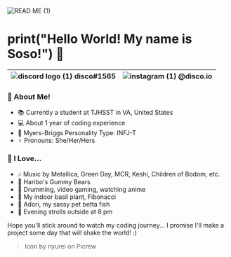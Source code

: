 ![READ ME (1)](https://user-images.githubusercontent.com/80224791/181582282-25eee161-3983-4ef9-af78-43715871d14b.png)
# **print("Hello World! My name is Soso!")** :wave: 


| ![discord logo (1)](https://user-images.githubusercontent.com/80224791/181578951-88f1920b-8d19-44bc-ba29-90346400b18a.png) disco#1565 | ![instagram (1)](https://user-images.githubusercontent.com/80224791/181579545-c8ea1583-e8b5-4aec-8197-3dddb72ce599.png) @disco.io | 
| ------------- | -------------  |

### :book: About Me!

- :books: Currently a student at TJHSST in VA, United States
- :computer: About 1 year of coding experience
- :brain: Myers-Briggs Personality Type: INFJ-T
- :female_sign: Pronouns: She/Her/Hers

### :sparkling_heart: I Love...

- :notes: Music by Metallica, Green Day, MCR, Keshi, Children of Bodom, etc. 
- :lollipop: Haribo's Gummy Bears
- :drum: Drumming, video gaming, watching anime
- :seedling: My indoor basil plant, Fibonacci
- :flags: Adori, my sassy pet betta fish
- :crescent_moon: Evening strolls outside at 8 pm


Hope you'll stick around to watch my coding journey... I promise I'll make a project some day that will shake the world! :)
> Icon by nyurei on Picrew

